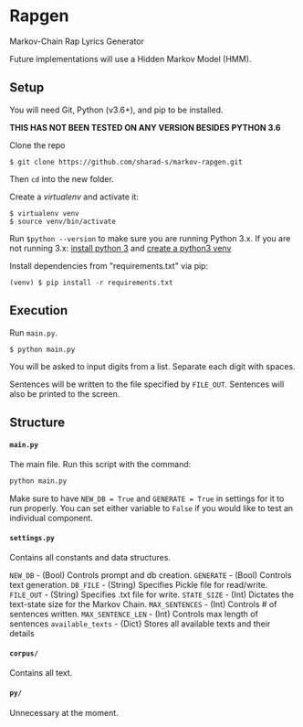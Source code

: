 

# Rapgen

Markov-Chain Rap Lyrics Generator

Future implementations will use a Hidden Markov Model (HMM).

## Setup

You will need Git, Python (v3.6+), and pip to be installed.

**THIS HAS NOT BEEN TESTED ON ANY VERSION BESIDES PYTHON 3.6**

Clone the repo

```
$ git clone https://github.com/sharad-s/markov-rapgen.git
```
Then `cd` into the new folder.

Create a *virtualenv* and activate it:

```
$ virtualenv venv
$ source venv/bin/activate
```

Run `$python --version` to make sure you are running Python 3.x.
If you are not running 3.x:
[install python 3](https://www.python.org/downloads/) and
[create a python3 venv](https://stackoverflow.com/questions/23842713/using-python-3-in-virtualenv)

Install dependencies from "requirements.txt" via pip:

```
(venv) $ pip install -r requirements.txt
```

## Execution

Run `main.py`.

```
$ python main.py
```

You will be asked to input digits from a list.
Separate each digit with spaces.

Sentences will be written to the file specified by `FILE_OUT`.
Sentences will also be printed to the screen.


## Structure

#### `main.py`
The main file. Run this script with the command:
```python
python main.py
```

Make sure to have `NEW_DB = True` and `GENERATE = True` in settings for it to run properly.
You can set either variable to `False` if you would like to test an individual component.

#### `settings.py`

Contains all constants and data structures.

`NEW_DB` - (Bool) Controls prompt and db creation.
`GENERATE` - (Bool) Controls text generation.
`DB_FILE` - (String) Specifies Pickle file for read/write.
`FILE_OUT` - (String) Specifies .txt file for write.
`STATE_SIZE` - (Int) Dictates the text-state size for the Markov Chain.
`MAX_SENTENCES` - (Int) Controls # of sentences written.
`MAX_SENTENCE_LEN` - (Int) Controls max length of sentences
`available_texts` - {Dict} Stores all available texts and their details

#### `corpus/`
Contains all text.

#### `py/`
Unnecessary at the moment.
